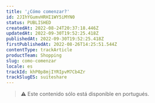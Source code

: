 ```yaml
---
title: '¿Cómo comenzar?'
id: 2JIhYGumvHRHI1WY5iMYN0
status: PUBLISHED
createdAt: 2022-08-24T20:37:18.446Z
updatedAt: 2022-09-30T19:52:25.418Z
publishedAt: 2022-09-30T19:52:25.418Z
firstPublishedAt: 2022-08-26T14:25:51.544Z
contentType: trackArticle
productTeam: Shopping
slug: como-comenzar
locale: es
trackId: khP0p8mjIYRIpvM7Cb4Zr
trackSlugES: suiteshare
---
```


>⚠️ Este contenido sólo está disponible en portugués.
